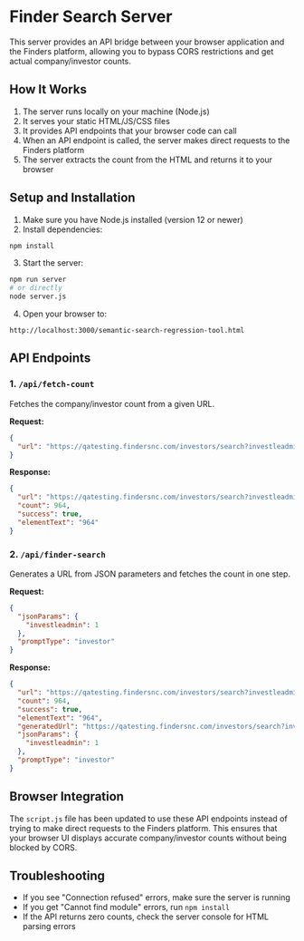 # Finder Search Server

This server provides an API bridge between your browser application and the Finders platform, allowing you to bypass CORS restrictions and get actual company/investor counts.

## How It Works

1. The server runs locally on your machine (Node.js)
2. It serves your static HTML/JS/CSS files
3. It provides API endpoints that your browser code can call
4. When an API endpoint is called, the server makes direct requests to the Finders platform
5. The server extracts the count from the HTML and returns it to your browser

## Setup and Installation

1. Make sure you have Node.js installed (version 12 or newer)
2. Install dependencies:

```bash
npm install
```

3. Start the server:

```bash
npm run server
# or directly
node server.js
```

4. Open your browser to:

```
http://localhost:3000/semantic-search-regression-tool.html
```

## API Endpoints

### 1. `/api/fetch-count`

Fetches the company/investor count from a given URL.

**Request:**
```json
{
  "url": "https://qatesting.findersnc.com/investors/search?investleadmin=1"
}
```

**Response:**
```json
{
  "url": "https://qatesting.findersnc.com/investors/search?investleadmin=1",
  "count": 964,
  "success": true,
  "elementText": "964"
}
```

### 2. `/api/finder-search`

Generates a URL from JSON parameters and fetches the count in one step.

**Request:**
```json
{
  "jsonParams": {
    "investleadmin": 1
  },
  "promptType": "investor"
}
```

**Response:**
```json
{
  "url": "https://qatesting.findersnc.com/investors/search?investleadmin=1",
  "count": 964,
  "success": true,
  "elementText": "964",
  "generatedUrl": "https://qatesting.findersnc.com/investors/search?investleadmin=1",
  "jsonParams": {
    "investleadmin": 1
  },
  "promptType": "investor"
}
```

## Browser Integration

The `script.js` file has been updated to use these API endpoints instead of trying to make direct requests to the Finders platform. This ensures that your browser UI displays accurate company/investor counts without being blocked by CORS.

## Troubleshooting

- If you see "Connection refused" errors, make sure the server is running
- If you get "Cannot find module" errors, run `npm install`
- If the API returns zero counts, check the server console for HTML parsing errors 